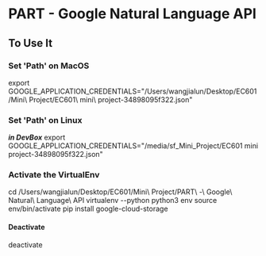 # PART - Google Natural Language API


## To Use It

### Set 'Path' on MacOS
export GOOGLE_APPLICATION_CREDENTIALS="/Users/wangjialun/Desktop/EC601/Mini\ Project/EC601\ mini\ project-34898095f322.json"

### Set 'Path' on Linux
***in DevBox***
export GOOGLE_APPLICATION_CREDENTIALS="/media/sf_Mini_Project/EC601 mini project-34898095f322.json"


### Activate the VirtualEnv
cd /Users/wangjialun/Desktop/EC601/Mini\ Project/PART\ -\ Google\ Natural\ Language\ API
virtualenv --python python3 env
source env/bin/activate
pip install google-cloud-storage

#### Deactivate
deactivate
